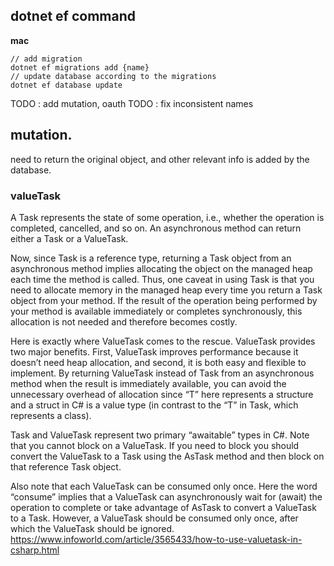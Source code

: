 ## dotnet ef command
**mac**

```shell
// add migration
dotnet ef migrations add {name}
// update database according to the migrations
dotnet ef database update

```

TODO : add mutation, oauth
TODO : fix inconsistent names

## mutation.

need to return the original object, and other relevant info is added by the database.


### valueTask

A Task represents the state of some operation, i.e., whether the operation is completed, cancelled, and so on. An asynchronous method can return either a Task or a ValueTask.

Now, since Task is a reference type, returning a Task object from an asynchronous method implies allocating the object on the managed heap each time the method is called. Thus, one caveat in using Task is that you need to allocate memory in the managed heap every time you return a Task object from your method. If the result of the operation being performed by your method is available immediately or completes synchronously, this allocation is not needed and therefore becomes costly.

Here is exactly where ValueTask comes to the rescue. ValueTask<T> provides two major benefits. First, ValueTask<T> improves performance because it doesn’t need heap allocation, and second, it is both easy and flexible to implement. By returning ValueTask<T> instead of Task<T> from an asynchronous method when the result is immediately available, you can avoid the unnecessary overhead of allocation since “T” here represents a structure and a struct in C# is a value type (in contrast to the “T” in Task<T>, which represents a class).

Task and ValueTask represent two primary “awaitable” types in C#. Note that you cannot block on a ValueTask. If you need to block you should convert the ValueTask to a Task using the AsTask method and then block on that reference Task object.

Also note that each ValueTask can be consumed only once. Here the word “consume” implies that a ValueTask can asynchronously wait for (await) the operation to complete or take advantage of AsTask to convert a ValueTask to a Task. However, a ValueTask should be consumed only once, after which the ValueTask<T> should be ignored.
https://www.infoworld.com/article/3565433/how-to-use-valuetask-in-csharp.html

